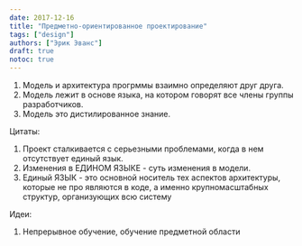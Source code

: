 ```yaml
---
date: 2017-12-16
title: "Предметно-ориентированное проектирование"
tags: ["design"]
authors: ["Эрик Эванс"]
draft: true
notoc: true
---
```


1. Модель и арxитектура прогрммы взаимно определяют друг друга.
1. Модель лежит в основе языка, на котором говорят все члены группы разработчиков.
1. Модель это дистилированное знание.


Цитаты:
1. Проект сталкивается с серьезными проблемами, когда в нем отсутствует единый язык.
1. Изменения в ЕДИНОМ ЯЗЫКЕ - суть изменения в модели.
1. Единый ЯЗЫК - это основной носитель тех аспектов архитектуры, которые не про­ являются в коде, а именно крупномасштабных структур, организующих всю систему


Идеи:
1. Непрерывное обучение, обучение предметной области